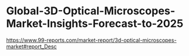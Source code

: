 # Global-3D-Optical-Microscopes-Market-Insights-Forecast-to-2025
https://www.99-reports.com/market-report/3d-optical-microscopes-market#report_Desc
